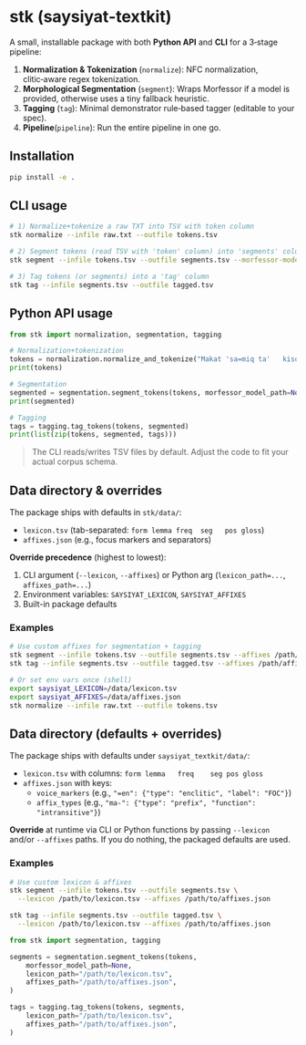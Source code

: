 # stk (saysiyat-textkit)

A small, installable package with both **Python API** and **CLI** for a 3‑stage pipeline:

1. **Normalization & Tokenization** (`normalize`): NFC normalization, clitic‑aware regex tokenization.
2. **Morphological Segmentation** (`segment`): Wraps Morfessor if a model is provided, otherwise uses a tiny fallback heuristic.
3. **Tagging** (`tag`): Minimal demonstrator rule‑based tagger (editable to your spec).
4. **Pipeline**(`pipeline`): Run the entire pipeline in one go.

## Installation

```bash
pip install -e .
```

## CLI usage

```bash
# 1) Normalize+tokenize a raw TXT into TSV with token column
stk normalize --infile raw.txt --outfile tokens.tsv

# 2) Segment tokens (read TSV with 'token' column) into 'segments' column
stk segment --infile tokens.tsv --outfile segments.tsv --morfessor-model path/to/model.bin

# 3) Tag tokens (or segments) into a 'tag' column
stk tag --infile segments.tsv --outfile tagged.tsv
```

## Python API usage

```python
from stk import normalization, segmentation, tagging

# Normalization+tokenization
tokens = normalization.normalize_and_tokenize("Makat 'sa=miq ta'   kiso.")
print(tokens)

# Segmentation
segmented = segmentation.segment_tokens(tokens, morfessor_model_path=None)  # or a model path
print(segmented)

# Tagging
tags = tagging.tag_tokens(tokens, segmented)
print(list(zip(tokens, segmented, tags)))
```

> The CLI reads/writes TSV files by default. Adjust the code to fit your actual corpus schema.

## Data directory & overrides

The package ships with defaults in `stk/data/`:

- `lexicon.tsv` (tab-separated: `form lemma freq  seg	pos	gloss`)
- `affixes.json` (e.g., focus markers and separators)

**Override precedence** (highest to lowest):

1. CLI argument (`--lexicon`, `--affixes`) or Python arg (`lexicon_path=...`, `affixes_path=...`)
2. Environment variables: `SAYSIYAT_LEXICON`, `SAYSIYAT_AFFIXES`
3. Built-in package defaults

### Examples

```bash
# Use custom affixes for segmentation + tagging
stk segment --infile tokens.tsv --outfile segments.tsv --affixes /path/affixes.json
stk tag --infile segments.tsv --outfile tagged.tsv --affixes /path/affixes.json

# Or set env vars once (shell)
export saysiyat_LEXICON=/data/lexicon.tsv
export saysiyat_AFFIXES=/data/affixes.json
stk normalize --infile raw.txt --outfile tokens.tsv
```

## Data directory (defaults + overrides)

The package ships with defaults under `saysiyat_textkit/data/`:

- `lexicon.tsv` with columns: `form	lemma	freq	seg	pos	gloss`
- `affixes.json` with keys:
  - `voice_markers` (e.g., `"=en": {"type": "enclitic", "label": "FOC"}`)
  - `affix_types` (e.g., `"ma-": {"type": "prefix", "function": "intransitive"}`)

**Override** at runtime via CLI or Python functions by passing `--lexicon` and/or `--affixes` paths.
If you do nothing, the packaged defaults are used.

### Examples

```bash
# Use custom lexicon & affixes
stk segment --infile tokens.tsv --outfile segments.tsv \
  --lexicon /path/to/lexicon.tsv --affixes /path/to/affixes.json

stk tag --infile segments.tsv --outfile tagged.tsv \
  --lexicon /path/to/lexicon.tsv --affixes /path/to/affixes.json
```

```python
from stk import segmentation, tagging

segments = segmentation.segment_tokens(tokens,
    morfessor_model_path=None,
    lexicon_path="/path/to/lexicon.tsv",
    affixes_path="/path/to/affixes.json",
)

tags = tagging.tag_tokens(tokens, segments,
    lexicon_path="/path/to/lexicon.tsv",
    affixes_path="/path/to/affixes.json",
)
```
